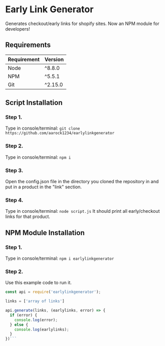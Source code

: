 # Early Link Generator
Generates checkout/early links for shopify sites. Now an NPM module for developers!

## Requirements
| Requirement | Version |
| ---|---|
| Node | ^8.8.0 |
| NPM | ^5.5.1 |
| Git | ^2.15.0

## Script Installation

### Step 1.<br>
Type in console/terminal: ``git clone https://github.com/aarock1234/earlylinkgenerator``

### Step 2.<br>
Type in console/terminal: ``npm i``

### Step 3.<br>
Open the config.json file in the directory you cloned the repository in and put in a product in the "link" section.

### Step 4.<br>
Type in console/terminal: ``node script.js``
It should print all early/checkout links for that product.

## NPM Module Installation

### Step 1.<br>
Type in console/terminal: ``npm i earlylinkgenerator``

### Step 2.<br>
Use this example code to run it.

```javascript
const api = require('earlylinkgenerator');

links = ['array of links']

api.generate(links, (earlylinks, error) => {
  if (error) {
    console.log(error);
  } else {
    console.log(earlylinks);
  }
})```
